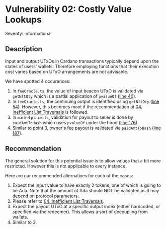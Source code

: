 # Vulnerability 02: Costly Value Lookups

Severity: Informational

## Description

Input and output UTxOs in Cardano transactions typically depend upon the states
of users' wallets. Therefore employing functions that their execution cost
varies based on UTxO arrangements are not advisable.

We have spotted 4 occurances:
1. In `feeOracle.ts`, the value of input beacon UTxO is validated
   via `getNftQty` which is a partial application of `pvalueOf` ([line 40](https://github.com/empowa-io/ecosystem-marketplace/blob/d9d45981fc800f94a2e7302fd9c99098219bb562/src/contracts/feeOracle.ts#L40)).
2. In `feeOracle.ts`, the continuing output is identified using `getNftQty` ([line 54](https://github.com/empowa-io/ecosystem-marketplace/blob/d9d45981fc800f94a2e7302fd9c99098219bb562/src/contracts/feeOracle.ts#L54)).
   However, this becomes moot if the recommendation
   at [04. Inefficient List Traversals](./04_inefficient-list-traversals.md) is followed.
3. In `marketplace.ts`, validation for payout to seller is done
   by `paidAmtToHash` which uses `pvalueOf` under the hood ([line 176](https://github.com/empowa-io/ecosystem-marketplace/blob/d9d45981fc800f94a2e7302fd9c99098219bb562/src/contracts/marketplace.ts#L176)).
4. Similar to point 3, owner's fee payout is validated via `paidAmtToHash` ([line 187](https://github.com/empowa-io/ecosystem-marketplace/blob/d9d45981fc800f94a2e7302fd9c99098219bb562/src/contracts/marketplace.ts#L187)).

## Recommendation

The general solution for this potential issue is to allow values that a bit
more restricted. However this is not applicable to every instance.

Here are our recommended alternatives for each of the cases:
1. Expect the input value to have exactly 2 tokens, one of which is going to be
   Ada. Note that the amount of Ada should NOT be validated as it may depend on
   protocol parameters.
2. Please refer to [04. Inefficient List Traversals](./04_inefficient-list-traversals.md).
3. Expect the payout UTxO at a specific output index (either hardcoded, or
   specified via the redeemer). This allows a sort of decoupling from wallets.
4. Similar to 3.

